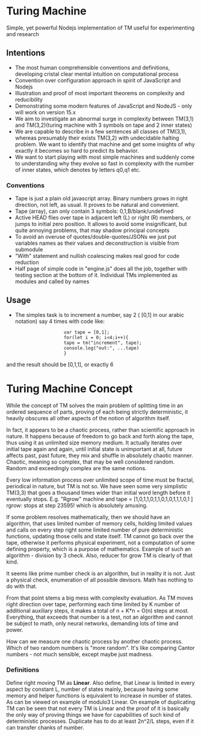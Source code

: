 # Turing Machine
Simple, yet powerful Nodejs implementation of TM useful for experimenting  
and research

## Intentions
- The most human comprehensible conventions and definitions,
developing cristal clear mental intuition on computational process
- Convention over configuration approach in spirit of JavaScript
and Nodejs
- Illustration and proof of most important theorems on complexity and
reducibility
- Demonstrating some modern features of JavaScript and NodeJS - only
will work on version 15.x
- We aim to investigate an abnormal surge in complexity between TM(3,1) and
TM(3,2)(turing machine with 3 symbols on tape and 2 inner states)
- We are capable to describe in a few sentences all classes of TM(3,1),
whereas presumably their exists TM(3,2) with undecidable halting problem.
We want to identify that machine and get some insights of why exactly it becomes
so hard to predict its behavior.
- We want to start playing with most simple machines and suddenly come to
understanding why they evolve so fast in complexity with the number of inner
states, which denotes by letters q0,q1 etc.

### Conventions
- Tape is just a plain old javascript array. Binary numbers grows in
right direction, not left, as usual. It proves to be natural and convenient.
- Tape (array), can only contain 3 symbols: 0,1,B/blank/undefined
- Active HEAD flies over tape in adjacent left (L) or right (R) members,
or jumps to initial zero position. It allows to avoid some insignificant,
but quite annoying problems, that may shadow principal concepts
- To avoid an overuse of quotes/double-quotes/JSONs we just put variables
names as their values and deconstruction is visible from submodule
- "With" statement and nullish coalescing makes real good for code reduction
- Half page of simple code in "engine.js" does all the job, together with
testing section at the bottom of it. Individual TMs implemented as modules
and called by names

## Usage
- The simples task is to increment a number, say 2 ( \[0,1\] in our arabic notation)
say 4 times with code like:

                        var tape = [0,1];
                        for(let i = 0; i<4;i++){
                        tape = tm("increment", tape);
                        console.log("out:", ...tape)
                        }

and the result should be \[0,1,1\], or exactly 6

# Turing Machine Concept
While the concept of TM solves the main problem of splitting time in an ordered sequence of parts, proving of each being strictly deterministic, it heavily obscures all other aspects of the notion of algorithm itself.

In fact, it appears to be a chaotic process, rather than scientific approach in nature. It happens because of freedom to go back and forth along the tape, thus using it as unlimited size memory medium. It actually iterates over initial tape again and again, until initial state is unimportant at all, future affects past, past future, they mix and shuffle in absolutely chaotic manner. Chaotic, meaning so complex, that may be well considered random. Random and exceedingly complex are the same notions.

Every low information process over unlimited scope of time must be fractal, periodical in nature, but TM is not so. We have seen some very simplistic TM(3,3) that goes a thousand times wider than initial word length before it eventually stops. E.g. "Rgrow" machine and tape = [1,0,1,1,0,1,1,0,1,0,1,1,1,0,1 \] rgrow: stops at step 23595! which is absolutely amusing.

If some problem resolves mathematically, then we should have an algorithm, that uses limited number of memory cells, holding limited values and calls on every step right some limited number of pure deterministic functions, updating those cells and state itself. TM cannot go back over the tape, otherwise it performs physical experiment, not a computation of some defining property, which is a purpose of mathematics. Example of such an algorithm - division by 3 check. Also, reducer for grow TM is clearly of that kind.

It seems like prime number check is an algorithm, but in reality it is not. Just a physical check, enumeration of all possible devisors. Math has nothing to do with that.

From that point stems a big mess with complexity evaluation. As TM moves right direction over tape, performing each time limited by K number of additional auxiliary steps, it makes a total of n + K*n = O(n) steps at most. Everything, that exceeds that number is a test, not an algorithm and cannot be subject to math, only neural networks, demanding lots of time and power.

How can we measure one chaotic process by another chaotic process. Which of two random numbers is "more random". It's like comparing Cantor numbers - not much sensible, except maybe just madness.

### Definitions
Define right moving TM as **Linear**.
Also define, that Linear is limited in every aspect by constant L, number of states mainly, because having some memory and helper functions is equivalent to increase in number of states. As can be viewed on example of modulo3 Linear.
On example of duplicating TM can be seen that not every TM is Linear and the proof of it is basically the only way of proving things we have for capabilities of such kind of deterministic processes. Duplicate has to do at least 2n^2/L steps, even if it can transfer chanks of number.